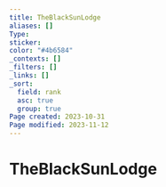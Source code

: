 ```yaml
---
title: TheBlackSunLodge
aliases: []
Type: 
sticker: 
color: "#4b6584"
_contexts: []
_filters: []
_links: []
_sort:
  field: rank
  asc: true
  group: true
Page created: 2023-10-31
Page modified: 2023-11-12
---
```


# TheBlackSunLodge
